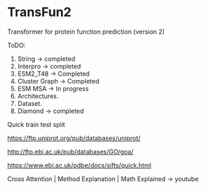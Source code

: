 # TransFun2
Transformer for protein function prediction (version 2)


ToDO:
1. String -> completed
2. Interpro -> completed
3. ESM2_T48 -> Completed
4. Cluster Graph -> Completed
5. ESM MSA -> In progress
6. Architectures.
7. Dataset.
8. Diamond -> completed


Quick train test split



https://ftp.uniprot.org/pub/databases/uniprot/

http://ftp.ebi.ac.uk/pub/databases/GO/goa/

https://www.ebi.ac.uk/pdbe/docs/sifts/quick.html

Cross Attention | Method Explanation | Math Explained -> youtube

